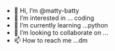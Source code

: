 - 👋 Hi, I’m @matty-batty
- 👀 I’m interested in ... coding
- 🌱 I’m currently learning ...python
- 💞️ I’m looking to collaborate on ...
- 📫 How to reach me ...dm

<!---
matty-batty/matty-batty is a ✨ special ✨ repository because its `README.md` (this file) appears on your GitHub profile.
You can click the Preview link to take a look at your changes.
--->

